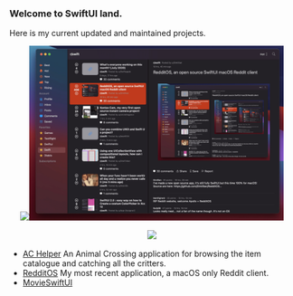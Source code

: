 ### Welcome to SwiftUI land. 

Here is my current updated and maintained projects.

<p align="center">
  <img src="https://github.com/Dimillian/ACHNBrowserUI/blob/main/images/promo3.png" width="450"><img src="https://github.com/Dimillian/RedditOS/blob/master/Images/image1.png" width="450">
</p>
<p align="center">
  <img src="https://github.com/Dimillian/MovieSwiftUI/blob/master/images/MovieSwiftUI_promo_new.png" width="450">
</p>

* [AC Helper](https://github.com/Dimillian/ACHNBrowserUI) An Animal Crossing application for browsing the item catalogue and catching all the critters.
* [RedditOS](https://github.com/Dimillian/RedditOS) My most recent application, a macOS only Reddit client.
* [MovieSwiftUI](https://github.com/Dimillian/MovieSwiftUI)
